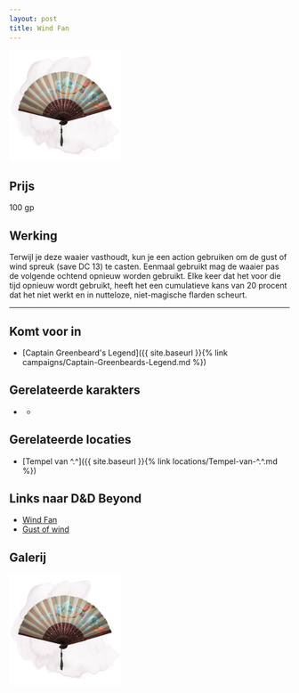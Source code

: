 ```yaml
---
layout: post
title: Wind Fan
---
```


<img src="../images/Wind Fan.png" alt="Wind Fan" width=200>

## Prijs
100 gp

## Werking
Terwijl je deze waaier vasthoudt, kun je een action gebruiken om de gust of wind spreuk (save DC 13) te casten. Eenmaal gebruikt mag de waaier pas de volgende ochtend opnieuw worden gebruikt. Elke keer dat het voor die tijd opnieuw wordt gebruikt, heeft het een cumulatieve kans van 20 procent dat het niet werkt en in nutteloze, niet-magische flarden scheurt.

---

## Komt voor in
* [Captain Greenbeard's Legend]({{ site.baseurl }}{% link campaigns/Captain-Greenbeards-Legend.md %})

## Gerelateerde karakters
* -

## Gerelateerde locaties
* [Tempel van ^.^]({{ site.baseurl }}{% link locations/Tempel-van-^.^.md %})

## Links naar D&D Beyond
* [Wind Fan](https://www.dndbeyond.com/magic-items/4803-wind-fan)
* [Gust of wind](https://www.dndbeyond.com/spells/gust-of-wind)

## Galerij
<img src="../images/Wind Fan.png" alt="Wind Fan" width=200>